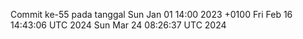 Commit ke-55 pada tanggal Sun Jan 01 14:00 2023 +0100
Fri Feb 16 14:43:06 UTC 2024
Sun Mar 24 08:26:37 UTC 2024
